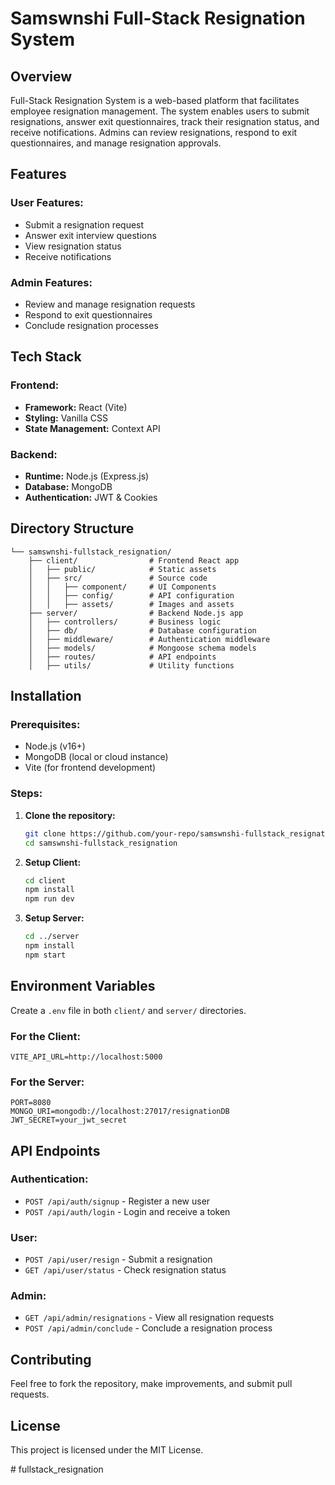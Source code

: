 # Samswnshi Full-Stack Resignation System

## Overview
Full-Stack Resignation System is a web-based platform that facilitates employee resignation management. The system enables users to submit resignations, answer exit questionnaires, track their resignation status, and receive notifications. Admins can review resignations, respond to exit questionnaires, and manage resignation approvals.

## Features
### User Features:
- Submit a resignation request
- Answer exit interview questions
- View resignation status
- Receive notifications

### Admin Features:
- Review and manage resignation requests
- Respond to exit questionnaires
- Conclude resignation processes

## Tech Stack
### Frontend:
- **Framework:** React (Vite)
- **Styling:** Vanilla CSS
- **State Management:** Context API

### Backend:
- **Runtime:** Node.js (Express.js)
- **Database:** MongoDB
- **Authentication:** JWT & Cookies

## Directory Structure
```
└── samswnshi-fullstack_resignation/
    ├── client/                # Frontend React app
    │   ├── public/            # Static assets
    │   ├── src/               # Source code
    │   │   ├── component/     # UI Components
    │   │   ├── config/        # API configuration
    │   │   ├── assets/        # Images and assets
    ├── server/                # Backend Node.js app
    │   ├── controllers/       # Business logic
    │   ├── db/                # Database configuration
    │   ├── middleware/        # Authentication middleware
    │   ├── models/            # Mongoose schema models
    │   ├── routes/            # API endpoints
    │   ├── utils/             # Utility functions
```

## Installation
### Prerequisites:
- Node.js (v16+)
- MongoDB (local or cloud instance)
- Vite (for frontend development)

### Steps:
1. **Clone the repository:**
   ```sh
   git clone https://github.com/your-repo/samswnshi-fullstack_resignation.git
   cd samswnshi-fullstack_resignation
   ```

2. **Setup Client:**
   ```sh
   cd client
   npm install
   npm run dev
   ```

3. **Setup Server:**
   ```sh
   cd ../server
   npm install
   npm start
   ```

## Environment Variables
Create a `.env` file in both `client/` and `server/` directories.
### For the Client:
```
VITE_API_URL=http://localhost:5000
```

### For the Server:
```
PORT=8080
MONGO_URI=mongodb://localhost:27017/resignationDB
JWT_SECRET=your_jwt_secret
```

## API Endpoints
### Authentication:
- `POST /api/auth/signup` - Register a new user
- `POST /api/auth/login` - Login and receive a token

### User:
- `POST /api/user/resign` - Submit a resignation
- `GET /api/user/status` - Check resignation status

### Admin:
- `GET /api/admin/resignations` - View all resignation requests
- `POST /api/admin/conclude` - Conclude a resignation process

## Contributing
Feel free to fork the repository, make improvements, and submit pull requests.

## License
This project is licensed under the MIT License.

#   f u l l s t a c k _ r e s i g n a t i o n  
 